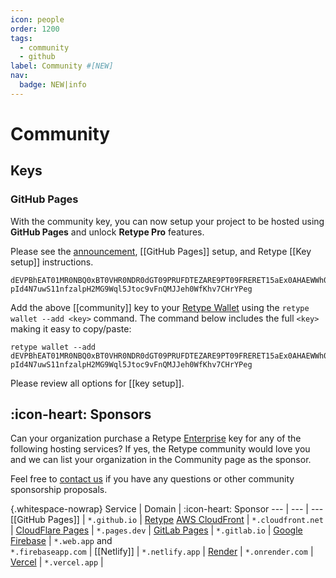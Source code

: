 ```yaml
---
icon: people
order: 1200
tags:
  - community
  - github
label: Community #[NEW]
nav:
  badge: NEW|info
---
```

# Community

## Keys

### GitHub Pages

With the community key, you can now setup your project to be hosted using **GitHub Pages** and unlock **Retype Pro** features.

Please see the [announcement](/blog/2025-06-06-new-gitHub-pages-community-key.md), [[GitHub Pages]] setup, and Retype [[Key setup]] instructions.

```
dEVPBhEAT01MR0NBQ0xBT0VHR0NDR0dGT09PRUFDTEZARE9PT09FRERET15aEx0AHAEWWh0bT0Q-pId4N7uwS11nfzalpH2MG9Wql5Jtoc9vFnQMJJeh0WfKhv7CHrYPeg
```

Add the above [[community]] key to your [Retype Wallet](/guides/cli.md#retype-wallet) using the `retype wallet --add <key>` command. The command below includes the full `<key>` making it easy to copy/paste:

```
retype wallet --add dEVPBhEAT01MR0NBQ0xBT0VHR0NDR0dGT09PRUFDTEZARE9PT09FRERET15aEx0AHAEWWh0bT0Q-pId4N7uwS11nfzalpH2MG9Wql5Jtoc9vFnQMJJeh0WfKhv7CHrYPeg
```

Please review all options for [[key setup]].

## :icon-heart: Sponsors

Can your organization purchase a Retype [Enterprise](/pro/pro.md) key for any of the following hosting services? If yes, the Retype community would love you and we can list your organization in the Community page as the sponsor.

Feel free to [contact us](mailto:hello@retype.com) if you have any questions or other community sponsorship proposals.

{.whitespace-nowrap}
Service | Domain | :icon-heart: Sponsor
--- | --- | ---
[[GitHub Pages]] | `*.github.io` | [Retype](https://retype.com)
[AWS CloudFront](https://aws.amazon.com/cloudfront/) | `*.cloudfront.net` | 
[CloudFlare Pages](/hosting/cloudflare.md) | `*.pages.dev` | 
[GitLab Pages](/hosting/gitlab-pages.md) | `*.gitlab.io` | 
[Google Firebase](https://firebase.google.com/) | `*.web.app` and<br> `*.firebaseapp.com` | 
[[Netlify]] | `*.netlify.app` | 
[Render](https://render.com/) | `*.onrender.com` | 
[Vercel](https://vercel.com/) | `*.vercel.app` | 